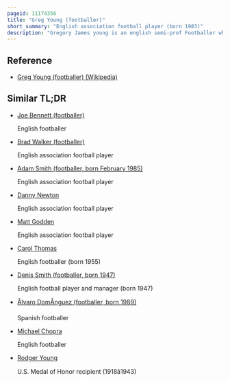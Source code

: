 ```yaml
---
pageid: 11174356
title: "Greg Young (footballer)"
short_summary: "English association football player (born 1983)"
description: "Gregory James young is an english semi-prof Footballer who plays as a Centre back for Rossington main."
---
```


## Reference

- [Greg Young (footballer) (Wikipedia)](https://en.wikipedia.org/?curid=11174356)

## Similar TL;DR

- [Joe Bennett (footballer)](/tldr/en/joe-bennett-footballer)

  English footballer

- [Brad Walker (footballer)](/tldr/en/brad-walker-footballer)

  English association football player

- [Adam Smith (footballer, born February 1985)](/tldr/en/adam-smith-footballer-born-february-1985)

  English association football player

- [Danny Newton](/tldr/en/danny-newton)

  English association football player

- [Matt Godden](/tldr/en/matt-godden)

  English association football player

- [Carol Thomas](/tldr/en/carol-thomas)

  English footballer (born 1955)

- [Denis Smith (footballer, born 1947)](/tldr/en/denis-smith-footballer-born-1947)

  English football player and manager (born 1947)

- [Ãlvaro DomÃ­nguez (footballer, born 1989)](/tldr/en/alvaro-dominguez-footballer-born-1989)

  Spanish footballer

- [Michael Chopra](/tldr/en/michael-chopra)

  English footballer

- [Rodger Young](/tldr/en/rodger-young)

  U.S. Medal of Honor recipient (1918â1943)
